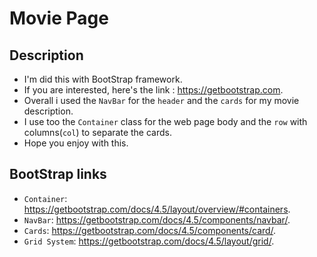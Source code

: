 # Movie Page

## Description
- I'm did this with BootStrap framework.
- If you are interested, here's the link : https://getbootstrap.com.
- Overall i used the `NavBar` for the `header` and the `cards` for my movie description.
- I use too the `Container` class for the web page body and the `row` with columns(`col`) to separate the cards.
- Hope you enjoy with this.

## BootStrap links

* `Container`: https://getbootstrap.com/docs/4.5/layout/overview/#containers.
* `NavBar`: https://getbootstrap.com/docs/4.5/components/navbar/.
* `Cards`: https://getbootstrap.com/docs/4.5/components/card/.
* `Grid System`: https://getbootstrap.com/docs/4.5/layout/grid/.
